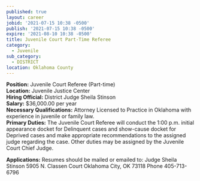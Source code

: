 ```yaml
---
published: true
layout: career
jobid: '2021-07-15 10:38 -0500'
publish: '2021-07-15 10:38 -0500'
expire: '2021-08-10 10:38 -0500'
title: Juvenile Court Part-Time Referee
category:
  - Juvenile
sub_category:
  - DISTRICT
location: Oklahoma County
---
```

**Position:** Juvenile Court Referee (Part-time)  
**Location:** Juvenile Justice Center  
**Hiring Official:** District Judge Sheila Stinson  
**Salary:** $36,000.00 per year  
**Necessary Qualifications:** Attorney Licensed to Practice in Oklahoma with experience in juvenile or family law.  
**Primary Duties:** The Juvenile Court Referee will conduct the 1:00 p.m. initial appearance docket for Delinquent cases and show-cause docket for Deprived cases and make appropriate recommendations to the assigned judge regarding the case.  Other duties may be assigned by the Juvenile Court Chief Judge.  

**Applications:** Resumes should be mailed or emailed to:
Judge Sheila Stinson
5905 N. Classen Court
Oklahoma City, OK  73118
Phone 405-713-6796
